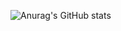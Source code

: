 ![Anurag's GitHub stats](https://github-readme-stats.vercel.app/api?username=vaxobjanovdev&show_icons=true)


